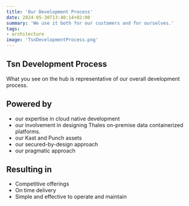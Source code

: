 ```yaml
---
title: 'Our Development Process'
date: 2024-05-30T13:48:14+02:00
summary: 'We use it both for our customers and for ourselves.'
tags:
- architecture
image: 'TsnDevelopmentProcess.png'
---
```

## Tsn Development Process
What you see on the hub is representative of our overall development process.

## Powered by

- our expertise in cloud native development
- our involvement in designing Thales on-premise data containerized platforms.
- our Kast and Punch assets
- our secured-by-design approach
- our pragmatic approach

## Resulting in
- Competitive offerings
- On time delivery
- Simple and effective to operate and maintain 